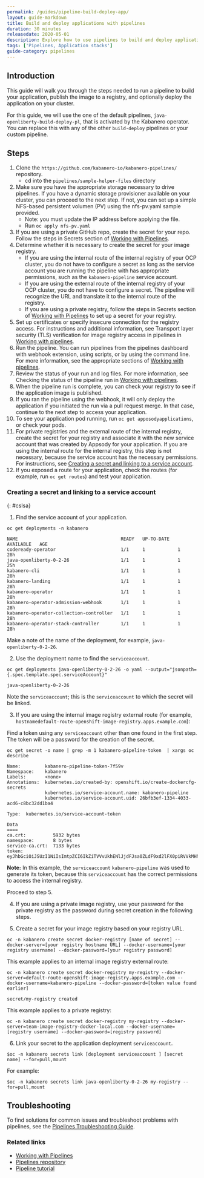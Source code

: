 ```yaml
---
permalink: /guides/pipeline-build-deploy-app/
layout: guide-markdown
title: Build and deploy applications with pipelines
duration: 30 minutes
releasedate: 2020-05-01
description: Explore how to use pipelines to build and deploy applications
tags: ['Pipelines, Application stacks']
guide-category: pipelines
---
```


<!-- Note:
> This repository contains the guide documentation source. To view
> the guide in published form, view it on the [website](https://kabanero.io/guides/{projectid}.html).
-->

<!--
//
//	Copyright 2019, 2020 IBM Corporation and others.
//
//	Licensed under the Apache License, Version 2.0 (the "License");
//	you may not use this file except in compliance with the License.
//	You may obtain a copy of the License at
//
//	http://www.apache.org/licenses/LICENSE-2.0
//
//	Unless required by applicable law or agreed to in writing, software
//	distributed under the License is distributed on an "AS IS" BASIS,
//	WITHOUT WARRANTIES OR CONDITIONS OF ANY KIND, either express or implied.
//	See the License for the specific language governing permissions and
//	limitations under the License.
//
-->

## Introduction

This guide will walk you through the steps needed to run a pipeline to build your application, publish the image to a registry, and optionally deploy the application on your cluster.

For this guide, we will use the one of the default pipelines, `java-openliberty-build-deploy-pl`, that is activated by the Kabanero operator. You can replace this with any of the other `build-deploy` pipelines or your custom pipeline.

## Steps

1. Clone the `https://github.com/kabanero-io/kabanero-pipelines/` repository.
   * cd into the `pipelines/sample-helper-files` directory
2. Make sure you have the appropriate storage necessary to drive pipelines. If you have a dynamic storage provisioner available on your cluster, you can proceed to the next step. If not, you can set up a simple NFS-based persistent volumen (PV) using the nfs-pv.yaml sample provided.
   * Note: you must update the IP address before applying the file.
   * Run `oc apply nfs-pv.yaml`
3. If you are using a private GitHub repo, create the secret for your repo. Follow the steps in Secrets section of [Working with Pipelines](../working-with-pipelines/working-with-pipelines.html#getting-started).
4. Determine whether it is necessary to create the secret for your image registry.
   * If you are using the internal route of the internal registry of your OCP cluster, you do not have to configure a secret as long as the service account you are running the pipeline with has appropriate permissions, such as the `kabanero-pipeline` service account.
   * If you are using the external route of the internal registry of your OCP cluster, you do not have to configure a secret. The pipeline will recognize the URL and translate it to the internal route of the registry.
   * If you are using a private registry, follow the steps in Secrets section of [Working with Pipelines](../working-with-pipelines/working-with-pipelines.html#getting-started) to set up a secret for your registry.
5. Set up certificates or specify insecure connection for the registry access. For instructions and additional information, see Transport layer security (TLS) verification for image registry access in pipelines in [Working with pipelines](../working-with-pipelines/working-with-pipelines.html#transport-layer-security-tls-verification-for-image-registry-access-in-pipelines).
6. Run the pipeline. You can run pipelines from the pipelines dashboard with webhook extension, using scripts, or by using the command line. For more information, see the appropriate sections of [Working with pipelines](../working-with-pipelines/working-with-pipelines.html).
7. Review the status of your run and log files. For more information, see Checking the status of the pipeline run in [Working with pipelines](../working-with-pipelines/working-with-pipelines.html#checking-the-status-of-the-pipeline-run).
8. When the pipeline run is complete, you can check your registry to see if the application image is published.
9. If you ran the pipeline using the webhook, it will only deploy the application if you initiated the run via a pull request merge. In that case, continue to the next step to access your application.
10. To see your application pod running, run `oc get apposodyapplications`, or check your pods.
11. For private registries and the external route of the internal registry, create the secret for your registry and associate it with the new service account that was created by Appsody for your application. If you are using the internal route for the internal registry, this step is not necessary, because the service account has the necessary permissions. For instructions, see [Creating a secret and linking to a service account](#cslsa).
12. If you exposed a route for your application, check the routes (for example, run `oc get routes`) and test your application.


### Creating a secret and linking to a service account
{: #cslsa}

1. Find the service account of your application.

```
oc get deployments -n kabanero

NAME                                      READY   UP-TO-DATE   AVAILABLE   AGE
codeready-operator                        1/1     1            1           28h
java-openliberty-0-2-26                   1/1     1            1           25h
kabanero-cli                              1/1     1            1           28h
kabanero-landing                          1/1     1            1           28h
kabanero-operator                         1/1     1            1           28h
kabanero-operator-admission-webhook       1/1     1            1           28h
kabanero-operator-collection-controller   1/1     1            1           28h
kabanero-operator-stack-controller        1/1     1            1           28h
```

Make a note of the name of the deployment, for example, `java-openliberty-0-2-26`.

2. Use the deployment name to find the `serviceaccount`.
```
oc get deployments java-openliberty-0-2-26 -o yaml --output="jsonpath={.spec.template.spec.serviceAccount}"

java-openliberty-0-2-26
```
Note the `serviceaccount`; this is the `serviceaccount` to which the secret will be linked.

3. If you are using the internal image registry external route (for example, `hostnamedefault-route-openshift-image-registry.apps.example.com`):

Find a token using any `serviceaccount` other than one found in the first step. The token will be a password for the creation of the secret.

```
oc get secret -o name | grep -m 1 kabanero-pipeline-token  | xargs oc describe

Name:         kabanero-pipeline-token-7f59v
Namespace:    kabanero
Labels:       <none>
Annotations:  kubernetes.io/created-by: openshift.io/create-dockercfg-secrets
              kubernetes.io/service-account.name: kabanero-pipeline
              kubernetes.io/service-account.uid: 26bfb3ef-1334-4033-acd6-c8bc32dd1ba4

Type:  kubernetes.io/service-account-token

Data
====
ca.crt:          5932 bytes
namespace:       8 bytes
service-ca.crt:  7133 bytes
token:           eyJhbGciOiJSUzI1NiIsImtpZCI6IkZiTVVvUkhENlJjdFJsa0ZLdF9xd2lFX0piRVVkMHh5RjVoV2JCOFhvTkEifQ.eyJpc3MiOiJrdWJlcm5ld
```

**Note:** In this example, the `serviceaccount` `kabanero-pipeline` was used to generate its token, because this `serviceaccount` has the correct permissions to access the internal registry.

Proceed to step 5.

4. If you are using a private image registry, use your password for the private registry as the password during secret creation in the following steps.

5. Create a secret for your image registry based on your registry URL.

```
oc -n kabanero create secret docker-registry [name of secret] --docker-server=[your registry hostname URL] --docker-username=[your registry username] --docker-password=[your registry password]
```

This example applies to an internal image registry external route:

```
oc -n kabanero create secret docker-registry my-registry --docker-server=default-route-openshift-image-registry.apps.example.com --docker-username=kabanero-pipeline --docker-password=[token value found earlier]

secret/my-registry created
```

This example applies to a private registry:

```
oc -n kabanero create secret docker-registry my-registry --docker-server=team-image-registry-docker-local.com --docker-username=[registry username] --docker-password=[registry password]
```

6. Link your secret to the application deployment `serviceaccount`.

```
$oc -n kabanero secrets link [deployment serviceaccount ] [secret name] --for=pull,mount
```

For example:
```
$oc -n kabanero secrets link java-openliberty-0-2-26 my-registry --for=pull,mount
```

<!--
// =================================================================================================
// Troubleshooting
// =================================================================================================
-->

## Troubleshooting

To find solutions for common issues and troubleshoot problems with pipelines, see the [Pipelines Troubleshooting Guide](https://github.com/kabanero-io/kabanero-pipelines/blob/master/docs/Troubleshooting.md).

### Related links

- [Working with Pipelines](../working-with-pipelines/working-with-pipelines.html)
- [Pipelines repository](https://github.com/kabanero-io/kabanero-pipelines)
- [Pipeline tutorial](https://github.com/tektoncd/pipeline/blob/master/docs/tutorial.md)

